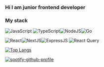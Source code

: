 ### Hi I am junior frontend developer
### My stack 
![JavaScript](https://img.shields.io/badge/javascript-%23323330.svg?style=for-the-badge&logo=javascript&logoColor=%23F7DF1E) ![TypeScript](https://img.shields.io/badge/typescript-%23007ACC.svg?style=for-the-badge&logo=typescript&logoColor=white)![NodeJS](https://img.shields.io/badge/node.js-6DA55F?style=for-the-badge&logo=node.js&logoColor=white)![Go](https://img.shields.io/badge/go-%23323330.svg?style=for-the-badge&logo=go&logoColor=%white)

![React](https://img.shields.io/badge/react-%2320232a.svg?style=for-the-badge&logo=react&logoColor=%2361DAFB)![NextJS](https://img.shields.io/badge/nextjs-%23323330.svg?style=for-the-badge&logo=nextjs)![ExpressJS](https://img.shields.io/badge/expressjs-mA55F.svg?style=for-the-badge&logo=expressjs&logoColor=black) ![React Query](https://img.shields.io/badge/reactquery-%23323330.svg?style=for-the-badge&logo=reactquery)

[![Top Langs](https://github-readme-stats.vercel.app/api/top-langs/?username=BisquitDubouche&layout=compact&theme=github_dark_dimmed&hide_border=true)](https://github.com/BisquitDubouche/github-readme-stats)

[![spotify-github-profile](https://spotify-github-profile.vercel.app/api/view?uid=31njek746omirm4ncvnpfvjchzzu&cover_image=true&theme=default&show_offline=false&background_color=121212&interchange=false&bar_color_cover=false)](https://spotify-github-profile.vercel.app/api/view?uid=31njek746omirm4ncvnpfvjchzzu&redirect=true)





